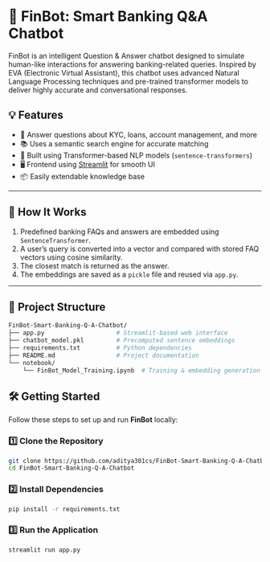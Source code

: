 # 🏦 FinBot: Smart Banking Q&A Chatbot

FinBot is an intelligent Question & Answer chatbot designed to simulate human-like interactions for answering banking-related queries. Inspired by EVA (Electronic Virtual Assistant), this chatbot uses advanced Natural Language Processing techniques and pre-trained transformer models to deliver highly accurate and conversational responses.

## 💡 Features

- 🤖 Answer questions about KYC, loans, account management, and more
- 📚 Uses a semantic search engine for accurate matching
- 🧠 Built using Transformer-based NLP models (`sentence-transformers`)
- 🖥️ Frontend using [Streamlit](https://streamlit.io) for smooth UI
- 📦 Easily extendable knowledge base

---

## 🧠 How It Works

1. Predefined banking FAQs and answers are embedded using `SentenceTransformer`.
2. A user’s query is converted into a vector and compared with stored FAQ vectors using cosine similarity.
3. The closest match is returned as the answer.
4. The embeddings are saved as a `pickle` file and reused via `app.py`.

---

## 📁 Project Structure
```bash
FinBot-Smart-Banking-Q-A-Chatbot/
├── app.py                    # Streamlit-based web interface
├── chatbot_model.pkl         # Precomputed sentence embeddings
├── requirements.txt          # Python dependencies
├── README.md                 # Project documentation
└── notebook/
    └── FinBot_Model_Training.ipynb  # Training & embedding generation
```

## 🛠️ Getting Started

Follow these steps to set up and run **FinBot** locally:

### 1️⃣ Clone the Repository

```bash
git clone https://github.com/aditya301cs/FinBot-Smart-Banking-Q-A-Chatbot.git
cd FinBot-Smart-Banking-Q-A-Chatbot
```


### 2️⃣ Install Dependencies
```bash
pip install -r requirements.txt
```
### 3️⃣ Run the Application
```bash
streamlit run app.py
```
